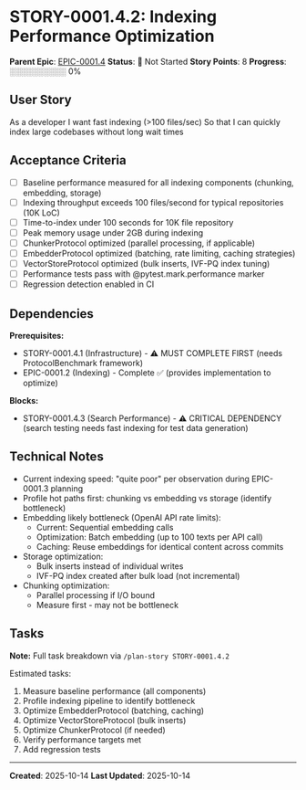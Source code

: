 # STORY-0001.4.2: Indexing Performance Optimization

**Parent Epic**: [EPIC-0001.4](../README.md)
**Status**: 🔵 Not Started
**Story Points**: 8
**Progress**: ░░░░░░░░░░ 0%

## User Story

As a developer
I want fast indexing (>100 files/sec)
So that I can quickly index large codebases without long wait times

## Acceptance Criteria

- [ ] Baseline performance measured for all indexing components (chunking, embedding, storage)
- [ ] Indexing throughput exceeds 100 files/second for typical repositories (10K LoC)
- [ ] Time-to-index under 100 seconds for 10K file repository
- [ ] Peak memory usage under 2GB during indexing
- [ ] ChunkerProtocol optimized (parallel processing, if applicable)
- [ ] EmbedderProtocol optimized (batching, rate limiting, caching strategies)
- [ ] VectorStoreProtocol optimized (bulk inserts, IVF-PQ index tuning)
- [ ] Performance tests pass with @pytest.mark.performance marker
- [ ] Regression detection enabled in CI

## Dependencies

**Prerequisites:**
- STORY-0001.4.1 (Infrastructure) - ⚠️ MUST COMPLETE FIRST (needs ProtocolBenchmark framework)
- EPIC-0001.2 (Indexing) - Complete ✅ (provides implementation to optimize)

**Blocks:**
- STORY-0001.4.3 (Search Performance) - ⚠️ CRITICAL DEPENDENCY (search testing needs fast indexing for test data generation)

## Technical Notes

- Current indexing speed: "quite poor" per observation during EPIC-0001.3 planning
- Profile hot paths first: chunking vs embedding vs storage (identify bottleneck)
- Embedding likely bottleneck (OpenAI API rate limits):
  - Current: Sequential embedding calls
  - Optimization: Batch embedding (up to 100 texts per API call)
  - Caching: Reuse embeddings for identical content across commits
- Storage optimization:
  - Bulk inserts instead of individual writes
  - IVF-PQ index created after bulk load (not incremental)
- Chunking optimization:
  - Parallel processing if I/O bound
  - Measure first - may not be bottleneck

## Tasks

**Note:** Full task breakdown via `/plan-story STORY-0001.4.2`

Estimated tasks:
1. Measure baseline performance (all components)
2. Profile indexing pipeline to identify bottleneck
3. Optimize EmbedderProtocol (batching, caching)
4. Optimize VectorStoreProtocol (bulk inserts)
5. Optimize ChunkerProtocol (if needed)
6. Verify performance targets met
7. Add regression tests

---

**Created**: 2025-10-14
**Last Updated**: 2025-10-14
